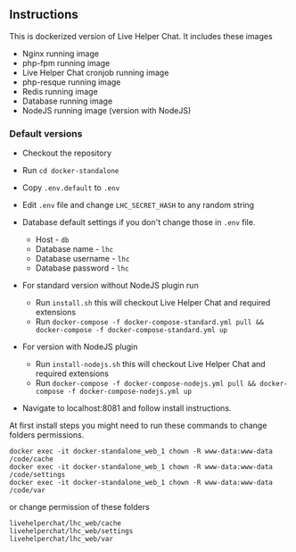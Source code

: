 ## Instructions

This is dockerized version of Live Helper Chat. It includes these images

* Nginx running image
* php-fpm running image
* Live Helper Chat cronjob running image
* php-resque running image
* Redis running image
* Database running image
* NodeJS running image (version with NodeJS)

### Default versions

* Checkout the repository
* Run `cd docker-standalone`
* Copy `.env.default` to `.env`
* Edit `.env` file and change `LHC_SECRET_HASH` to any random string
* Database default settings if you don't change those in `.env` file.
  * Host - `db` 
  * Database name - `lhc`
  * Database username - `lhc`
  * Database password - `lhc`
* For standard version without NodeJS plugin run
     * Run `install.sh` this will checkout Live Helper Chat and required extensions
     * Run `docker-compose -f docker-compose-standard.yml pull && docker-compose -f docker-compose-standard.yml up`
* For version with NodeJS plugin
     * Run `install-nodejs.sh` this will checkout Live Helper Chat and required extensions
     * Run `docker-compose -f docker-compose-nodejs.yml pull && docker-compose -f docker-compose-nodejs.yml up`

* Navigate to localhost:8081 and follow install instructions.

At first install steps you might need to run these commands to change folders permissions.

```shell script
docker exec -it docker-standalone_web_1 chown -R www-data:www-data /code/cache
docker exec -it docker-standalone_web_1 chown -R www-data:www-data /code/settings
docker exec -it docker-standalone_web_1 chown -R www-data:www-data /code/var
```

or change permission of these folders

```
livehelperchat/lhc_web/cache
livehelperchat/lhc_web/settings
livehelperchat/lhc_web/var
```